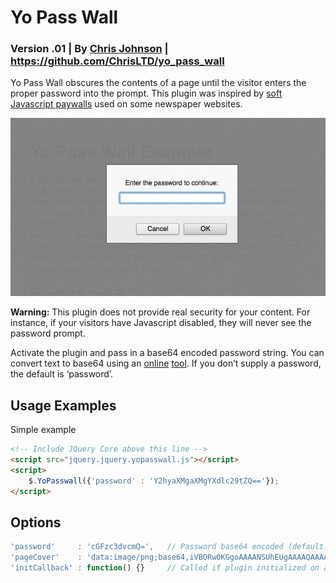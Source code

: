 # Yo Pass Wall
### Version .01 | By [Chris Johnson](http://chrisltd.com) | https://github.com/ChrisLTD/yo_pass_wall

Yo Pass Wall obscures the contents of a page until the visitor enters the proper password into the prompt. This plugin was inspired by [soft Javascript paywalls](https://en.wikipedia.org/wiki/Paywall#.22Soft.22_paywalls) used on some newspaper websites.

![Example](https://github.com/chrisltd/yo_pass_wall/raw/master/example.jpg)

**Warning:** This plugin does not provide real security for your content. For instance, if your visitors have Javascript disabled, they will never see the password prompt.

Activate the plugin and pass in a base64 encoded password string. You can convert text to base64 using an [online](http://www.base64encode.org/) [tool](http://www.motobit.com/util/base64-decoder-encoder.asp). If you don’t supply a password, the default is ‘password’.

## Usage Examples
Simple example
```html
<!-- Include JQuery Core above this line -->
<script src="jquery.jquery.yopasswall.js"></script>
<script>
	$.YoPasswall({'password' : 'Y2hyaXMgaXMgYXdlc29tZQ=='});
</script>
```

## Options
```js
'password'     : 'cGFzc3dvcmQ=',   // Password base64 encoded (default: password)
'pageCover'    : 'data:image/png;base64,iVBORw0KGgoAAAANSUhEUgAAAAQAAAAECAYAAACp8Z5+AAAAIklEQVQImWOoqqr6DwXP/v///58BmfP///9nDDAOTCWGCgDa6TwNdDnWYwAAAABJRU5ErkJggg==', // base64 encoded image to obscure the page content
'initCallback' : function() {}     // Called if plugin initialized on an object
```